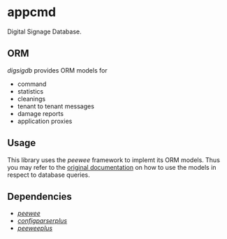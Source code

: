 # appcmd
Digital Signage Database.

## ORM
*digsigdb* provides ORM models for
* command
* statistics
* cleanings
* tenant to tenant messages
* damage reports
* application proxies

## Usage
This library uses the *peewee* framework to implemt its ORM models. Thus you may refer to the
[original documentation](http://docs.peewee-orm.com/en/latest/ "peewee's original documentation")
on how to use the models in respect to database queries.

## Dependencies
* [*peewee*](https://github.com/coleifer/peewee "peewee is a small, expressive ORM")
* [*configparserplus*](configparserplus "Extended config file parser")
* [*peeweeplus*](peeweeplus "Practical extensions for @coleifer's small, expressive ORM")